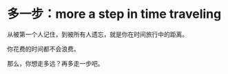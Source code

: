 # 多一步：more a step in time traveling
 从被第一个人记住，到被所有人遗忘，就是你在时间旅行中的距离。
 
 你花费的时间都不会浪费。
 
 那么，你想走多远？再多走一步吧。
